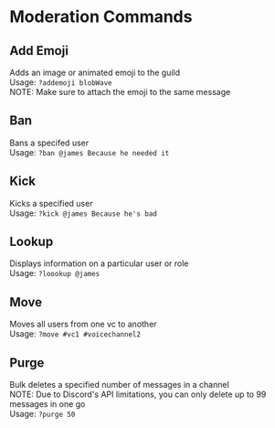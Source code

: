 # Moderation Commands


## Add Emoji

Adds an image or animated emoji to the guild  
Usage: `?addemoji blobWave`  
NOTE: Make sure to attach the emoji to the same message

## Ban

Bans a specifed user  
Usage: `?ban @james Because he needed it`

## Kick

Kicks a specified user  
Usage: `?kick @james Because he's bad`

## Lookup

Displays information on a particular user or role  
Usage: `?loookup @james`

## Move

Moves all users from one vc to another  
Usage: `?move #vc1 #voicechannel2`

## Purge

Bulk deletes a specified number of messages in a channel  
NOTE: Due to Discord's API limitations, you can only delete up to 99 messages in one go  
Usage: `?purge 50`
